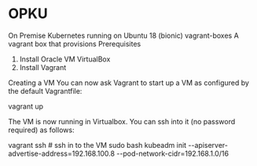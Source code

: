 # OPKU
On Premise Kubernetes running on Ubuntu 18 (bionic) 
vagrant-boxes
A vagrant box that provisions 
Prerequisites
1.	Install Oracle VM VirtualBox
2.	Install Vagrant


Creating a VM
You can now ask Vagrant to start up a VM as configured by the default Vagrantfile:

  vagrant up 

The VM is now running in Virtualbox. You can ssh into it (no password required) as follows:

  vagrant ssh # ssh in to the VM
sudo bash
kubeadm init --apiserver-advertise-address=192.168.100.8 --pod-network-cidr=192.168.1.0/16
